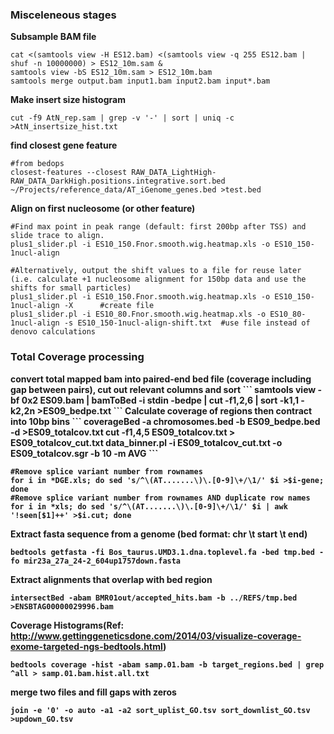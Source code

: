 
<h3>Misceleneous stages</h3>

<b>Subsample BAM file</b>
```
cat <(samtools view -H ES12.bam) <(samtools view -q 255 ES12.bam | shuf -n 10000000) > ES12_10m.sam &
samtools view -bS ES12_10m.sam > ES12_10m.bam
samtools merge output.bam input1.bam input2.bam input*.bam
```
<b>Make insert size histogram</b>
```
cut -f9 AtN_rep.sam | grep -v '-' | sort | uniq -c >AtN_insertsize_hist.txt
```
<b>find closest gene feature</b>
```
#from bedops
closest-features --closest RAW_DATA_LightHigh-RAW_DATA_DarkHigh.positions.integrative.sort.bed ~/Projects/reference_data/AT_iGenome_genes.bed >test.bed
```
<b>Align on first nucleosome (or other feature)</b>
```
#Find max point in peak range (default: first 200bp after TSS) and slide trace to align.
plus1_slider.pl -i ES10_150.Fnor.smooth.wig.heatmap.xls -o ES10_150-1nucl-align

#Alternatively, output the shift values to a file for reuse later (i.e. calculate +1 nucleosome alignment for 150bp data and use the shifts for small particles)
plus1_slider.pl -i ES10_150.Fnor.smooth.wig.heatmap.xls -o ES10_150-1nucl-align -X 		#create file
plus1_slider.pl -i ES10_80.Fnor.smooth.wig.heatmap.xls -o ES10_80-1nucl-align -s ES10_150-1nucl-align-shift.txt  #use file instead of denovo calculations
```
<h3> Total Coverage processing</h3>
<b>convert total mapped bam into paired-end bed file (coverage including gap between pairs), cut out relevant columns and sort
```
samtools view -bf 0x2 ES09.bam | bamToBed -i stdin -bedpe | cut -f1,2,6 | sort -k1,1 -k2,2n >ES09_bedpe.txt
```
<b>Calculate coverage of regions then contract into 10bp bins</b>
```
coverageBed -a chromosomes.bed -b ES09_bedpe.bed -d >ES09_totalcov.txt
cut -f1,4,5 ES09_totalcov.txt > ES09_totalcov_cut.txt
data_binner.pl -i ES09_totalcov_cut.txt -o ES09_totalcov.sgr -b 10 -m AVG
```

```
#Remove splice variant number from rownames
for i in *DGE.xls; do sed 's/^\(AT.......\)\.[0-9]\+/\1/' $i >$i-gene; done
#Remove splice variant number from rownames AND duplicate row names
for i in *xls; do sed 's/^\(AT.......\)\.[0-9]\+/\1/' $i | awk '!seen[$1]++' >$i.cut; done
```

<b>Extract fasta sequence from a genome (bed format: chr \t start \t end)</b>
```
bedtools getfasta -fi Bos_taurus.UMD3.1.dna.toplevel.fa -bed tmp.bed -fo mir23a_27a_24-2_604up1757down.fasta
```

<b>Extract alignments that overlap with bed region</b>
```
intersectBed -abam BMR01out/accepted_hits.bam -b ../REFS/tmp.bed >ENSBTAG00000029996.bam
```

<b>Coverage Histograms</b>(Ref: http://www.gettinggeneticsdone.com/2014/03/visualize-coverage-exome-targeted-ngs-bedtools.html)
```
bedtools coverage -hist -abam samp.01.bam -b target_regions.bed | grep ^all > samp.01.bam.hist.all.txt
```

<b>merge two files and fill gaps with zeros</b>
```
join -e '0' -o auto -a1 -a2 sort_uplist_GO.tsv sort_downlist_GO.tsv >updown_GO.tsv
```
